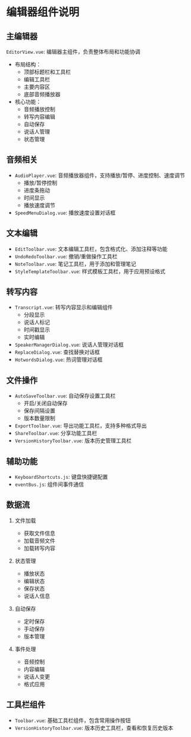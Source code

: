 # 编辑器组件说明

## 主编辑器
`EditorView.vue`: 编辑器主组件，负责整体布局和功能协调
- 布局结构：
  - 顶部标题栏和工具栏
  - 编辑工具栏
  - 主要内容区
  - 底部音频播放器
- 核心功能：
  - 音频播放控制
  - 转写内容编辑
  - 自动保存
  - 说话人管理
  - 状态管理

## 音频相关
- `AudioPlayer.vue`: 音频播放器组件，支持播放/暂停、进度控制、速度调节
  - 播放/暂停控制
  - 进度条拖动
  - 时间显示
  - 播放速度调节
- `SpeedMenuDialog.vue`: 播放速度设置对话框

## 文本编辑
- `EditToolbar.vue`: 文本编辑工具栏，包含格式化、添加注释等功能
- `UndoRedoToolbar.vue`: 撤销/重做操作工具栏
- `NoteToolbar.vue`: 笔记工具栏，用于添加和管理笔记
- `StyleTemplateToolbar.vue`: 样式模板工具栏，用于应用预设格式

## 转写内容
- `Transcript.vue`: 转写内容显示和编辑组件
  - 分段显示
  - 说话人标记
  - 时间戳显示
  - 实时编辑
- `SpeakerManagerDialog.vue`: 说话人管理对话框
- `ReplaceDialog.vue`: 查找替换对话框
- `HotwordsDialog.vue`: 热词管理对话框

## 文件操作
- `AutoSaveToolbar.vue`: 自动保存设置工具栏
  - 开启/关闭自动保存
  - 保存间隔设置
  - 版本数量限制
- `ExportToolbar.vue`: 导出功能工具栏，支持多种格式导出
- `ShareToolbar.vue`: 分享功能工具栏
- `VersionHistoryToolbar.vue`: 版本历史管理工具栏

## 辅助功能
- `KeyboardShortcuts.js`: 键盘快捷键配置
- `eventBus.js`: 组件间事件通信

## 数据流
1. 文件加载
   - 获取文件信息
   - 加载音频文件
   - 加载转写内容

2. 状态管理
   - 播放状态
   - 编辑状态
   - 保存状态
   - 说话人信息

3. 自动保存
   - 定时保存
   - 手动保存
   - 版本管理

4. 事件处理
   - 音频控制
   - 内容编辑
   - 说话人变更
   - 格式应用

## 工具栏组件
- `Toolbar.vue`: 基础工具栏组件，包含常用操作按钮
- `VersionHistoryToolbar.vue`: 版本历史工具栏，查看和恢复历史版本
